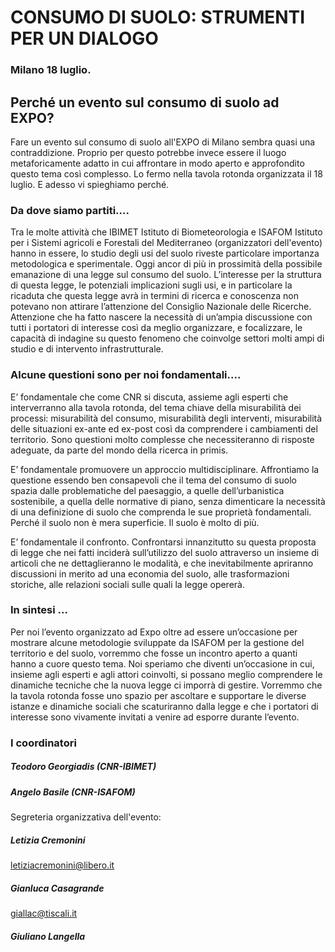 # CONSUMO DI SUOLO: STRUMENTI PER UN DIALOGO
### Milano 18 luglio.

## Perché un evento sul consumo di suolo ad EXPO?

Fare un evento sul consumo di suolo all'EXPO di Milano sembra quasi una contraddizione. Proprio per questo potrebbe invece essere il luogo metaforicamente adatto in cui affrontare in modo aperto e approfondito questo tema così complesso. Lo fermo nella tavola rotonda organizzata il 18 luglio.
E adesso vi spieghiamo perché.

### Da dove siamo partiti....

Tra le molte attività che IBIMET Istituto di Biometeorologia e ISAFOM Istituto per i Sistemi agricoli e Forestali del Mediterraneo (organizzatori dell'evento) hanno in essere, lo studio degli usi del suolo riveste particolare importanza metodologica e sperimentale.
Oggi ancor di più in prossimità della possibile emanazione di una legge sul consumo del suolo. L’interesse per la struttura di questa legge, le potenziali implicazioni sugli usi, e in particolare la ricaduta che questa legge avrà in termini di ricerca e conoscenza non potevano non attirare l’attenzione del Consiglio Nazionale delle Ricerche. Attenzione che ha fatto nascere la necessità di un’ampia discussione con tutti i portatori di interesse così da meglio organizzare, e focalizzare, le capacità di indagine su questo fenomeno che coinvolge settori molti ampi di studio e di intervento infrastrutturale.

### Alcune questioni sono per noi fondamentali....

E’ fondamentale che come CNR si discuta, assieme agli esperti che interverranno alla tavola rotonda, del tema chiave della misurabilità dei processi: misurabilità del consumo, misurabilità degli interventi, misurabilità delle situazioni ex-ante ed ex-post così da comprendere i cambiamenti del territorio. Sono questioni molto complesse che necessiteranno di risposte adeguate, da parte del mondo della ricerca in primis.

E’ fondamentale promuovere un approccio multidisciplinare. Affrontiamo la questione essendo ben consapevoli che il tema del consumo di suolo spazia dalle problematiche del paesaggio, a quelle dell’urbanistica sostenibile, a quella delle normative di piano, senza dimenticare la necessità di una definizione di suolo che comprenda le sue proprietà fondamentali. Perché il suolo non è mera superficie. Il suolo è molto di più.

E’ fondamentale il confronto. Confrontarsi innanzitutto su questa proposta di legge che nei fatti inciderà sull’utilizzo del suolo attraverso un insieme di articoli che ne dettaglieranno le modalità, e che inevitabilmente apriranno discussioni in merito ad una economia del suolo, alle trasformazioni storiche, alle relazioni sociali sulle quali la legge opererà.

### In sintesi ...

Per noi l’evento organizzato ad Expo oltre ad essere un’occasione per mostrare alcune metodologie sviluppate da ISAFOM per la gestione del territorio e del suolo, vorremmo che fosse un incontro aperto a quanti hanno a cuore questo tema.
Noi speriamo che diventi un’occasione in cui, insieme agli esperti e agli attori coinvolti, si possano meglio comprendere le dinamiche tecniche che la nuova legge ci imporrà di gestire.
Vorremmo che la tavola rotonda fosse uno spazio per ascoltare e supportare le diverse istanze e dinamiche sociali che scaturiranno dalla legge e che i portatori di interesse sono vivamente invitati a venire ad esporre durante l’evento.

### I coordinatori

##### Teodoro Georgiadis (CNR-IBIMET)

##### Angelo Basile (CNR-ISAFOM)

Segreteria organizzativa dell'evento:

##### Letizia Cremonini 

letiziacremonini@libero.it

##### Gianluca Casagrande 

giallac@tiscali.it  

#####  Giuliano Langella

